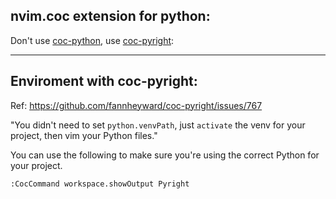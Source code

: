 ## nvim.coc extension for python:

Don't use [coc-python](https://github.com/neoclide/coc-python), use [coc-pyright](https://github.com/fannheyward/coc-pyright):

---



## Enviroment with coc-pyright:

Ref:  https://github.com/fannheyward/coc-pyright/issues/767

"You didn't need to set `python.venvPath`, just `activate` the venv for your project, then vim your Python files."

You can use the following to make sure you're using the correct Python for your project.

```
:CocCommand workspace.showOutput Pyright
```

